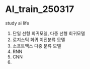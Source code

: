# AI_train_250317
study ai life
1. 단일 선형 회귀모델, 다중 선형 회귀모델
2. 로지스틱 회귀 이진분류 모델
3. 소프트맥스 다중 분류 모델
4. RNN
5. CNN
6. 
